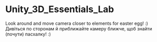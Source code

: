 # Unity_3D_Essentials_Lab
Look around and move camera closer to elements for easter egg! :)
Дивіться по сторонам й приближайте камеру ближче, щоб знайти (почути) пасхалку! :)
